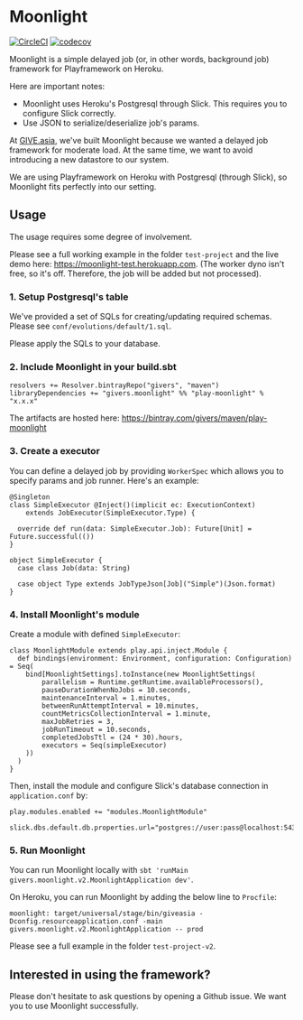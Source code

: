 Moonlight
==========

[![CircleCI](https://circleci.com/gh/GIVESocialMovement/moonlight/tree/master.svg?style=shield)](https://circleci.com/gh/GIVESocialMovement/moonlight/tree/master)
[![codecov](https://codecov.io/gh/GIVESocialMovement/moonlight/branch/master/graph/badge.svg)](https://codecov.io/gh/GIVESocialMovement/moonlight)

Moonlight is a simple delayed job (or, in other words, background job) framework for Playframework on Heroku.

Here are important notes:
* Moonlight uses Heroku's Postgresql through Slick. This requires you to configure Slick correctly.
* Use JSON to serialize/deserialize job's params.

At [GIVE.asia](https://give.asia), we've built Moonlight because we wanted a delayed job framework for moderate load.
At the same time, we want to avoid introducing a new datastore to our system.

We are using Playframework on Heroku with Postgresql (through Slick), so Moonlight fits perfectly into our setting.


Usage
------

The usage requires some degree of involvement.

Please see a full working example in the folder `test-project` and the live demo here: https://moonlight-test.herokuapp.com.
(The worker dyno isn't free, so it's off. Therefore, the job will be added but not processed).


### 1. Setup Postgresql's table

We've provided a set of SQLs for creating/updating required schemas. Please see `conf/evolutions/default/1.sql`.

Please apply the SQLs to your database.


### 2. Include Moonlight in your build.sbt

```
resolvers += Resolver.bintrayRepo("givers", "maven")
libraryDependencies += "givers.moonlight" %% "play-moonlight" % "x.x.x"
```

The artifacts are hosted here: https://bintray.com/givers/maven/play-moonlight

### 3. Create a executor

You can define a delayed job by providing `WorkerSpec` which allows you to specify params and job runner. Here's an example:

```
@Singleton
class SimpleExecutor @Inject()(implicit ec: ExecutionContext)
    extends JobExecutor(SimpleExecutor.Type) {

  override def run(data: SimpleExecutor.Job): Future[Unit] = Future.successful(())
}

object SimpleExecutor {
  case class Job(data: String)

  case object Type extends JobTypeJson[Job]("Simple")(Json.format)
}
```

### 4. Install Moonlight's module

Create a module with defined `SimpleExecutor`:

```
class MoonlightModule extends play.api.inject.Module {
  def bindings(environment: Environment, configuration: Configuration)  = Seq(
    bind[MoonlightSettings].toInstance(new MoonlightSettings(
        parallelism = Runtime.getRuntime.availableProcessors(),
        pauseDurationWhenNoJobs = 10.seconds,
        maintenanceInterval = 1.minutes,
        betweenRunAttemptInterval = 10.minutes,
        countMetricsCollectionInterval = 1.minute,
        maxJobRetries = 3,
        jobRunTimeout = 10.seconds,
        completedJobsTtl = (24 * 30).hours,
        executors = Seq(simpleExecutor)
    ))
  )
}
```

Then, install the module and configure Slick's database connection in `application.conf` by:

```
play.modules.enabled += "modules.MoonlightModule"

slick.dbs.default.db.properties.url="postgres://user:pass@localhost:5432/database"
```


### 5. Run Moonlight

You can run Moonlight locally with `sbt 'runMain givers.moonlight.v2.MoonlightApplication dev'`.

On Heroku, you can run Moonlight by adding the below line to `Procfile`:

```
moonlight: target/universal/stage/bin/giveasia -Dconfig.resourceapplication.conf -main givers.moonlight.v2.MoonlightApplication -- prod
```

Please see a full example in the folder `test-project-v2`.


Interested in using the framework?
-----------------------------------

Please don't hesitate to ask questions by opening a Github issue. We want you to use Moonlight successfully.
